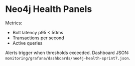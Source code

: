 # Neo4j Health Panels

Metrics:
- Bolt latency p95 < 50ms
- Transactions per second
- Active queries

Alerts trigger when thresholds exceeded. Dashboard JSON: `monitoring/grafana/dashboards/neo4j-health-sprint7.json`.
